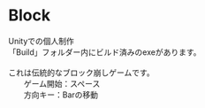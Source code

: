 # Block
Unityでの個人制作</br>
「Build」フォルダー内にビルド済みのexeがあります。</br>
</br>
これは伝統的なブロック崩しゲームです。</br>
　　ゲーム開始：スペース</br>
　　方向キー：Barの移動</br>
